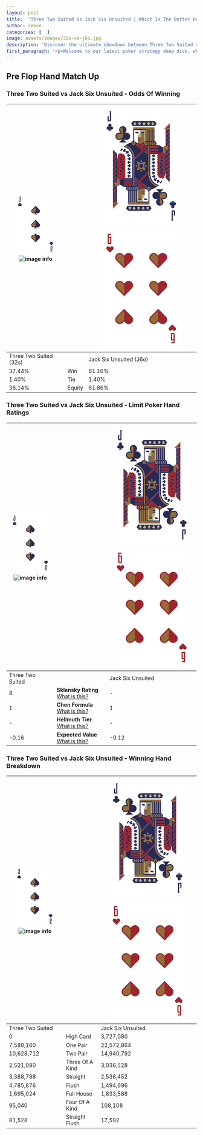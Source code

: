 ```yaml
---
layout: post
title:  "Three Two Suited Vs Jack Six Unsuited | Which Is The Better Hand In Poker? A Complete Guide"
author: reece
categories: [  ]
image: assets/images/32s-vs-j6o.jpg
description: "Discover the ultimate showdown between Three Two Suited and Jack Six Unsuited in poker! Uncover the odds, strategies, and scenarios where one hand triumphs over the other. Get ready to up your poker game with this thrilling analysis."
first_paragraph: "<p>Welcome to our latest poker strategy deep dive, where we're pitting two distinct hands against each other in a high-stakes showdown: Three Two Suited vs Jack Six Unsuited.</p><p>In the dynamic world of poker, every decision counts, and knowing which hand holds the upper hand is key to your success at the table.</p><p>In this article, we'll dissect these two hands, explore the scenarios where one dominates the other, and equip you with the knowledge to make strategic choices that can tip the odds in your favor.</p><p>Get ready to unravel the intriguing dynamics of these poker hands and elevate your game to new heights.</p>"
---
```




[comment]: # (sp0)

## Pre Flop Hand Match Up

<div class="table hand-ratings" markdown="1"> 



### Three Two Suited vs Jack Six Unsuited - Odds Of Winning


    
| ![image info](assets/images/hand1/3.png) ![image info](assets/images/hand1/2s.png) |  | ![image info](assets/images/hand2/J.png) ![image info](assets/images/hand2/6o.png) |
| -------- | -------- | -------- |
| Three Two Suited (32s) |  | Jack Six Unsuited (J6o) |
| 37.44% | Win | 61.16% |
| 1.40% | Tie | 1.40% |
| 38.14% | Equity | 61.86% |




[comment]: # (sp1)



### Three Two Suited vs Jack Six Unsuited - Limit Poker Hand Ratings


    
| ![image info](assets/images/hand1/3.png) ![image info](assets/images/hand1/2s.png) |  | ![image info](assets/images/hand2/J.png) ![image info](assets/images/hand2/6o.png) |
| -------- | -------- | -------- |
| Three Two Suited |  | Jack Six Unsuited |
| 8 | **Sklansky Rating** [What is this?](/sklansky-rating-explained) | - |
| 1 | **Chen Formula** [What is this?](/chen-formula-explained) | 1 |
| - | **Hellmuth Tier** [What is this?](/Hellmuth-tier-explained) | - |
| -0.16 | **Expected Value** [What is this?](/expected-value-explained) | -0.12 |




[comment]: # (sp2)



### Three Two Suited vs Jack Six Unsuited - Winning Hand Breakdown


    
| ![image info](assets/images/hand1/3.png) ![image info](assets/images/hand1/2s.png) |  | ![image info](assets/images/hand2/J.png) ![image info](assets/images/hand2/6o.png) |
| -------- | -------- | -------- |
| Three Two Suited |  | Jack Six Unsuited |
| 0 | High Card | 3,727,080 |
| 7,580,160 | One Pair | 22,572,864 |
| 10,628,712 | Two Pair | 14,940,792 |
| 2,521,080 | Three Of A Kind | 3,036,528 |
| 3,388,788 | Straight | 2,536,452 |
| 4,785,876 | Flush | 1,494,696 |
| 1,695,024 | Full House | 1,833,588 |
| 95,040 | Four Of A Kind | 108,108 |
| 81,528 | Straight Flush | 17,592 |




[comment]: # (sp3)



</div>

[comment]: # (sp4)



[comment]: # (sp5)

